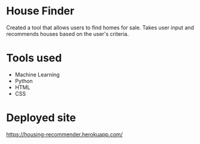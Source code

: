 # House Finder

Created a tool that allows users to find homes for sale. Takes user input and recommends houses based on the user's criteria. 

# Tools used
* Machine Learning
* Python
* HTML
* CSS

# Deployed site
https://housing-recommender.herokuapp.com/
